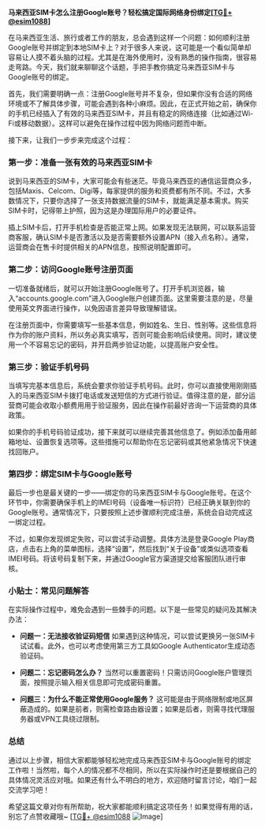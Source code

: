 **马来西亚SIM卡怎么注册Google账号？轻松搞定国际网络身份绑定[[TG💪+ @esim1088](https://t.me/s/esim1088)]**

在马来西亚生活、旅行或者工作的朋友，总会遇到这样一个问题：如何顺利注册Google账号并绑定到本地SIM卡上？对于很多人来说，这可能是一个看似简单却容易让人摸不着头脑的过程。尤其是在海外使用时，没有熟悉的操作指南，很容易走弯路。今天，我们就来聊聊这个话题，手把手教你搞定马来西亚SIM卡与Google账号的绑定。

首先，我们需要明确一点：注册Google账号并不复杂，但如果你没有合适的网络环境或不了解具体步骤，可能会遇到各种小麻烦。因此，在正式开始之前，确保你的手机已经插入了有效的马来西亚SIM卡，并且有稳定的网络连接（比如通过Wi-Fi或移动数据）。这样可以避免在操作过程中因为网络问题而中断。

接下来，让我们一步步来完成这个过程：

### 第一步：准备一张有效的马来西亚SIM卡

说到马来西亚的SIM卡，大家可能会有些迷茫。毕竟马来西亚的通信运营商众多，包括Maxis、Celcom、Digi等，每家提供的服务和资费都有所不同。不过，大多数情况下，只要你选择了一张支持数据流量的SIM卡，就能满足基本需求。购买SIM卡时，记得带上护照，因为这是办理国际用户的必要证件。

插上SIM卡后，打开手机检查是否能正常上网。如果发现无法联网，可以联系运营商客服，确认SIM卡是否激活以及是否需要额外设置APN（接入点名称）。通常，运营商会在售卡时提供相关的APN信息，按照说明配置即可。

### 第二步：访问Google账号注册页面

一切准备就绪后，就可以开始注册Google账号了。打开手机浏览器，输入“accounts.google.com”进入Google账户创建页面。这里需要注意的是，尽量使用英文界面进行操作，以免因语言差异导致理解错误。

在注册页面中，你需要填写一些基本信息，例如姓名、生日、性别等。这些信息将作为你的账户资料，所以务必真实填写，否则可能会影响后续使用。同时，建议使用一个不容易忘记的密码，并开启两步验证功能，以提高账户安全性。

### 第三步：验证手机号码

当填写完基本信息后，系统会要求你验证手机号码。此时，你可以直接使用刚刚插入的马来西亚SIM卡拨打电话或发送短信的方式进行验证。值得注意的是，部分运营商可能会收取小额费用用于验证服务，因此在操作前最好咨询一下运营商的具体政策。

如果你的手机号码验证成功，接下来就可以继续完善其他信息了。例如添加备用邮箱地址、设置恢复选项等。这些措施可以帮助你在忘记密码或其他紧急情况下快速找回账户。

### 第四步：绑定SIM卡与Google账号

最后一步也是最关键的一步——绑定你的马来西亚SIM卡与Google账号。在这个环节中，你需要确保手机上的IMEI号码（设备唯一标识符）已经正确关联到你的Google账号。通常情况下，只要按照上述步骤顺利完成注册，系统会自动完成这一绑定过程。

不过，如果你发现绑定失败，可以尝试手动调整。具体方法是登录Google Play商店，点击右上角的菜单图标，选择“设置”，然后找到“关于设备”或类似选项查看IMEI号码。将该号码复制下来，并通过Google官方渠道提交给客服团队进行审核。

### 小贴士：常见问题解答

在实际操作过程中，难免会遇到一些棘手的问题。以下是一些常见的疑问及其解决办法：

- **问题一：无法接收验证码短信**
  如果遇到这种情况，可以尝试更换另一张SIM卡试试看。此外，也可以考虑使用第三方工具如Google Authenticator生成动态验证码。

- **问题二：忘记密码怎么办？**
  当然可以重置密码！只需访问Google账户管理页面，按照提示输入相关信息即可完成密码重置。

- **问题三：为什么不能正常使用Google服务？**
  这可能是由于网络限制或地区屏蔽造成的。如果是前者，则需检查路由器设置；如果是后者，则需寻找代理服务器或VPN工具绕过限制。

### 总结

通过以上步骤，相信大家都能够轻松地完成马来西亚SIM卡与Google账号的绑定工作啦！当然啦，每个人的情况都不尽相同，所以在实际操作时还是要根据自己的具体情况灵活应对哦。如果还有什么不明白的地方，欢迎随时留言讨论，咱们一起交流学习吧！

希望这篇文章对你有所帮助，祝大家都能顺利搞定这项任务！如果觉得有用的话，别忘了点赞收藏哦~ [[TG💪+ @esim1088](https://t.me/s/esim1088) ![Image](https://i.postimg.cc/4NQfJmqS/Snipaste-2025-05-13-00-14-12.png)]